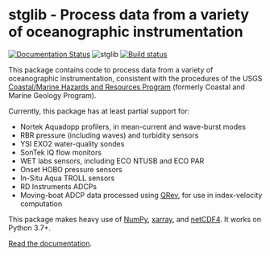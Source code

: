 # stglib - Process data from a variety of oceanographic instrumentation

[![Documentation Status](https://readthedocs.org/projects/stglib/badge/?version=latest)](http://stglib.readthedocs.io/en/latest/?badge=latest)
![stglib](https://github.com/dnowacki-usgs/stglib/workflows/stglib/badge.svg)
[![Build status](https://ci.appveyor.com/api/projects/status/wo806dsxd3lhpict?svg=true)](https://ci.appveyor.com/project/dnowacki-usgs/stglib)

This package contains code to process data from a variety of oceanographic instrumentation, consistent with the procedures of the USGS [Coastal/Marine Hazards and Resources Program](https://marine.usgs.gov) (formerly Coastal and Marine Geology Program).

Currently, this package has at least partial support for:

- Nortek Aquadopp profilers, in mean-current and wave-burst modes
- RBR pressure (including waves) and turbidity sensors
- YSI EXO2 water-quality sondes
- SonTek IQ flow monitors
- WET labs sensors, including ECO NTUSB and ECO PAR
- Onset HOBO pressure sensors
- In-Situ Aqua TROLL sensors
- RD Instruments ADCPs
- Moving-boat ADCP data processed using [QRev](https://hydroacoustics.usgs.gov/movingboat/QRev.shtml), for use in index-velocity computation

This package makes heavy use of [NumPy](http://www.numpy.org), [xarray](http://xarray.pydata.org/en/stable/), and [netCDF4](http://unidata.github.io/netcdf4-python/). It works on Python 3.7+.

[Read the documentation](http://stglib.readthedocs.io/).
